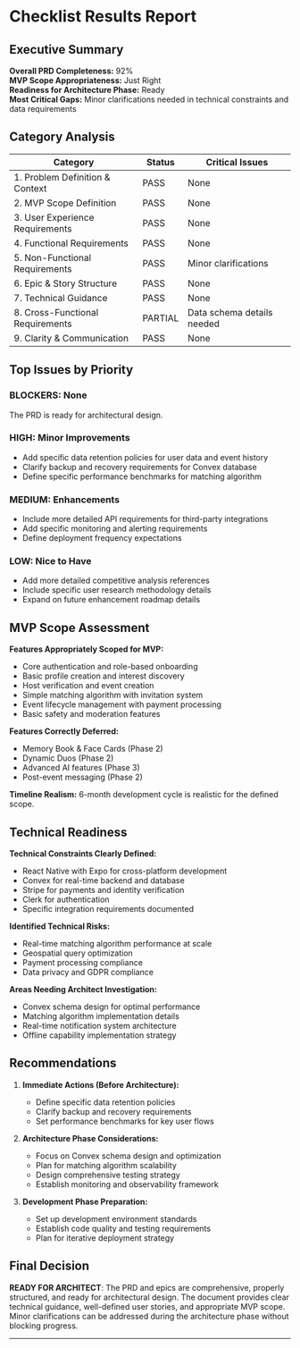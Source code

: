 # Checklist Results Report

## Executive Summary

**Overall PRD Completeness:** 92%  
**MVP Scope Appropriateness:** Just Right  
**Readiness for Architecture Phase:** Ready  
**Most Critical Gaps:** Minor clarifications needed in technical constraints and data requirements

## Category Analysis

| Category                         | Status  | Critical Issues            |
| -------------------------------- | ------- | -------------------------- |
| 1. Problem Definition & Context  | PASS    | None                       |
| 2. MVP Scope Definition          | PASS    | None                       |
| 3. User Experience Requirements  | PASS    | None                       |
| 4. Functional Requirements       | PASS    | None                       |
| 5. Non-Functional Requirements   | PASS    | Minor clarifications       |
| 6. Epic & Story Structure        | PASS    | None                       |
| 7. Technical Guidance            | PASS    | None                       |
| 8. Cross-Functional Requirements | PARTIAL | Data schema details needed |
| 9. Clarity & Communication       | PASS    | None                       |

## Top Issues by Priority

### BLOCKERS: None

The PRD is ready for architectural design.

### HIGH: Minor Improvements

- Add specific data retention policies for user data and event history
- Clarify backup and recovery requirements for Convex database
- Define specific performance benchmarks for matching algorithm

### MEDIUM: Enhancements

- Include more detailed API requirements for third-party integrations
- Add specific monitoring and alerting requirements
- Define deployment frequency expectations

### LOW: Nice to Have

- Add more detailed competitive analysis references
- Include specific user research methodology details
- Expand on future enhancement roadmap details

## MVP Scope Assessment

**Features Appropriately Scoped for MVP:**

- Core authentication and role-based onboarding
- Basic profile creation and interest discovery
- Host verification and event creation
- Simple matching algorithm with invitation system
- Event lifecycle management with payment processing
- Basic safety and moderation features

**Features Correctly Deferred:**

- Memory Book & Face Cards (Phase 2)
- Dynamic Duos (Phase 2)
- Advanced AI features (Phase 3)
- Post-event messaging (Phase 2)

**Timeline Realism:** 6-month development cycle is realistic for the defined scope.

## Technical Readiness

**Technical Constraints Clearly Defined:**

- React Native with Expo for cross-platform development
- Convex for real-time backend and database
- Stripe for payments and identity verification
- Clerk for authentication
- Specific integration requirements documented

**Identified Technical Risks:**

- Real-time matching algorithm performance at scale
- Geospatial query optimization
- Payment processing compliance
- Data privacy and GDPR compliance

**Areas Needing Architect Investigation:**

- Convex schema design for optimal performance
- Matching algorithm implementation details
- Real-time notification system architecture
- Offline capability implementation strategy

## Recommendations

1. **Immediate Actions (Before Architecture):**

   - Define specific data retention policies
   - Clarify backup and recovery requirements
   - Set performance benchmarks for key user flows

2. **Architecture Phase Considerations:**

   - Focus on Convex schema design and optimization
   - Plan for matching algorithm scalability
   - Design comprehensive testing strategy
   - Establish monitoring and observability framework

3. **Development Phase Preparation:**
   - Set up development environment standards
   - Establish code quality and testing requirements
   - Plan for iterative deployment strategy

## Final Decision

**READY FOR ARCHITECT**: The PRD and epics are comprehensive, properly structured, and ready for architectural design. The document provides clear technical guidance, well-defined user stories, and appropriate MVP scope. Minor clarifications can be addressed during the architecture phase without blocking progress.

---
